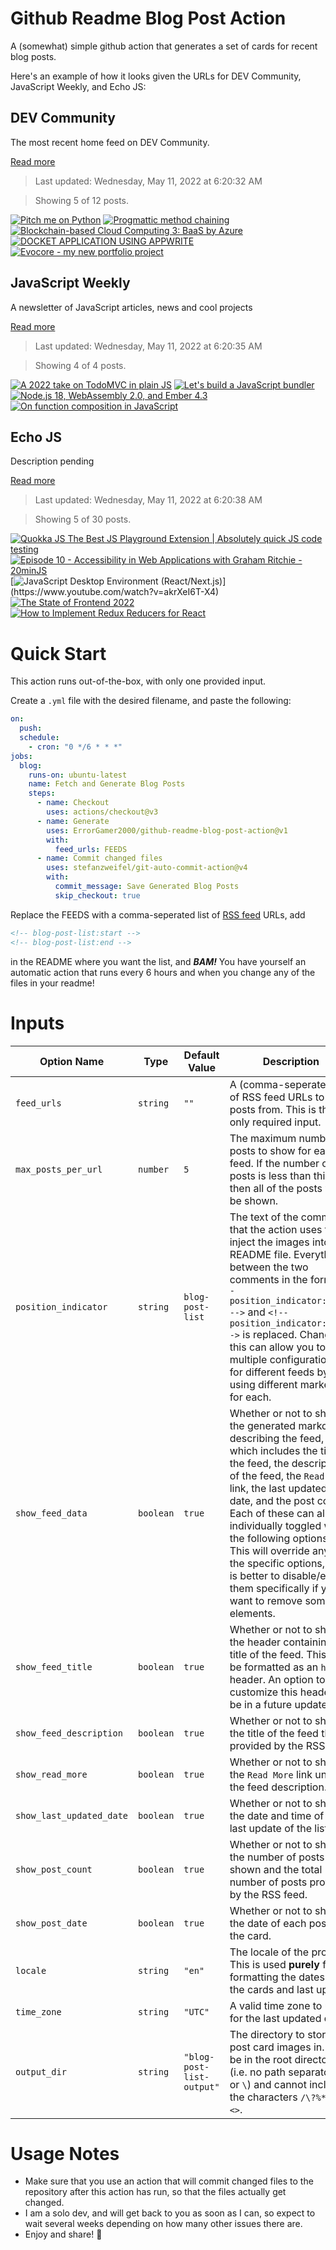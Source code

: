 # Github Readme Blog Post Action

A (somewhat) simple github action that generates a set of cards for recent blog posts.

Here's an example of how it looks given the URLs for DEV Community, JavaScript Weekly, and Echo JS:

<!-- post-list:start -->
## DEV Community

The most recent home feed on DEV Community.

[Read more](https://dev.to)
> Last updated: Wednesday, May 11, 2022 at 6:20:32 AM

> Showing 5 of 12 posts.

[![Pitch me on Python](https://raw.githubusercontent.com/ErrorGamer2000/github-readme-blog-post-action/main/generated_files/DEV_Community/Pitch_me_on_Python.svg)](https://dev.to/ben/pitch-me-on-python-1loj)
[![Progmattic method chaining](https://raw.githubusercontent.com/ErrorGamer2000/github-readme-blog-post-action/main/generated_files/DEV_Community/Progmattic_method_chaining.svg)](https://dev.to/adam_cyclones/progmattic-method-chaining-1dnm)
[![Blockchain-based Cloud Computing 3: BaaS by Azure](https://raw.githubusercontent.com/ErrorGamer2000/github-readme-blog-post-action/main/generated_files/DEV_Community/Blockchain-based_Cloud_Computing_3__BaaS_by_Azure.svg)](https://dev.to/jessica_veit/blockchain-based-cloud-computing-3-baas-by-azure-5fne)
[![DOCKET APPLICATION USING APPWRITE](https://raw.githubusercontent.com/ErrorGamer2000/github-readme-blog-post-action/main/generated_files/DEV_Community/DOCKET_APPLICATION_USING_APPWRITE.svg)](https://dev.to/maturusupriya/docket-application-using-appwrite-27f9)
[![Evocore - my new portfolio project](https://raw.githubusercontent.com/ErrorGamer2000/github-readme-blog-post-action/main/generated_files/DEV_Community/Evocore_-_my_new_portfolio_project.svg)](https://dev.to/catrin__s/evocore-my-new-portfolio-project-28en)


## JavaScript Weekly

A newsletter of JavaScript articles, news and cool projects

[Read more](https://javascriptweekly.com/)
> Last updated: Wednesday, May 11, 2022 at 6:20:35 AM

> Showing 4 of 4 posts.

[![A 2022 take on TodoMVC in plain JS](https://raw.githubusercontent.com/ErrorGamer2000/github-readme-blog-post-action/main/generated_files/JavaScript_Weekly/A_2022_take_on_TodoMVC_in_plain_JS.svg)](https://javascriptweekly.com/issues/588)
[![Let's build a JavaScript bundler](https://raw.githubusercontent.com/ErrorGamer2000/github-readme-blog-post-action/main/generated_files/JavaScript_Weekly/Let's_build_a_JavaScript_bundler.svg)](https://javascriptweekly.com/issues/587)
[![Node.js 18, WebAssembly 2.0, and Ember 4.3](https://raw.githubusercontent.com/ErrorGamer2000/github-readme-blog-post-action/main/generated_files/JavaScript_Weekly/Node.js_18__WebAssembly_2.0__and_Ember_4.3.svg)](https://javascriptweekly.com/issues/586)
[![On function composition in JavaScript](https://raw.githubusercontent.com/ErrorGamer2000/github-readme-blog-post-action/main/generated_files/JavaScript_Weekly/On_function_composition_in_JavaScript.svg)](https://javascriptweekly.com/issues/585)


## Echo JS

Description pending

[Read more](
http://www.echojs.com
)
> Last updated: Wednesday, May 11, 2022 at 6:20:38 AM

> Showing 5 of 30 posts.

[![Quokka JS   The Best JS Playground Extension | Absolutely quick JS code testing](https://raw.githubusercontent.com/ErrorGamer2000/github-readme-blog-post-action/main/generated_files/_Echo_JS_/Quokka_JS___The_Best_JS_Playground_Extension___Absolutely_quick_JS_code_testing.svg)](https://www.youtube.com/watch?v=00i8S-4CYe4)
[![Episode 10 - Accessibility in Web Applications with Graham Ritchie - 20minJS](https://raw.githubusercontent.com/ErrorGamer2000/github-readme-blog-post-action/main/generated_files/_Echo_JS_/Episode_10_-_Accessibility_in_Web_Applications_with_Graham_Ritchie_-_20minJS.svg)](https://podcast.20minjs.com/1952066/10591058-episode-10-accessibility-in-web-applications-with-graham-ritchie)
[![JavaScript Desktop Environment (React/Next.js)](https://raw.githubusercontent.com/ErrorGamer2000/github-readme-blog-post-action/main/generated_files/_Echo_JS_/JavaScript_Desktop_Environment_(React_Next.js).svg)](https://www.youtube.com/watch?v=akrXeI6T-X4)
[![The State of Frontend 2022](https://raw.githubusercontent.com/ErrorGamer2000/github-readme-blog-post-action/main/generated_files/_Echo_JS_/The_State_of_Frontend_2022.svg)](https://tsh.io/state-of-frontend/)
[![How to Implement Redux Reducers for React](https://raw.githubusercontent.com/ErrorGamer2000/github-readme-blog-post-action/main/generated_files/_Echo_JS_/How_to_Implement_Redux_Reducers_for_React.svg)](https://blog.openreplay.com/how-to-implement-redux-reducers-for-react)


<!-- post-list:end -->

# Quick Start

This action runs out-of-the-box, with only one provided input.

Create a `.yml` file with the desired filename, and paste the following:

```yml
on:
  push:
  schedule:
    - cron: "0 */6 * * *"
jobs:
  blog:
    runs-on: ubuntu-latest
    name: Fetch and Generate Blog Posts
    steps:
      - name: Checkout
        uses: actions/checkout@v3
      - name: Generate
        uses: ErrorGamer2000/github-readme-blog-post-action@v1
        with:
          feed_urls: FEEDS
      - name: Commit changed files
        uses: stefanzweifel/git-auto-commit-action@v4
        with:
          commit_message: Save Generated Blog Posts
          skip_checkout: true
```

Replace the FEEDS with a comma-seperated list of [RSS feed](https://rss.com/blog/how-do-rss-feeds-work/) URLs, add

```md
<!-- blog-post-list:start -->
<!-- blog-post-list:end -->
```

in the README where you want the list, and **_BAM!_** You have yourself an automatic action that runs every 6 hours and when you change any of the files in your readme!

# Inputs

<table>
  <thead>
    <tr>
      <th>Option Name</th>
      <th>Type</th>
      <th>Default Value</th>
      <th>Description</th>
    </tr>
  </thead>
  <tbody>
    <tr>
      <td><code>feed_urls</code></td>
      <td><code>string</code></td>
      <td><code>""</code></td>
      <td>A (comma-seperated) list of RSS feed URLs to load posts from. This is the only required input.</td>
    </tr>
    <tr>
      <td><code>max_posts_per_url</code></td>
      <td><code>number</code></td>
      <td><code>5</code></td>
      <td>The maximum number of posts to show for each feed. If the number of posts is less than this, then all of the posts will be shown.</td>
    </tr>
    <tr>
      <td><code>position_indicator</code></td>
      <td><code>string</code></td>
      <td><code>blog-post-list</code></td>
      <td>The text of the comments that the action uses to inject the images into the README file. Everything between the two comments in the form <code>&lt;!-- position_indicator:start --&gt;</code> and <code>&lt;!-- position_indicator:end --&gt;</code> is replaced. Changing this can allow you to use multiple configurations for different feeds by using different markers for each.</td>
    </tr>
    <tr>
      <td><code>show_feed_data</code></td>
      <td><code>boolean</code></td>
      <td><code>true</code></td>
      <td>Whether or not to show the generated markdown describing the feed, which includes the title of the feed, the description of the feed, the <code>Read More</code> link, the last updated date, and the post count. Each of these can also be individually toggled with the following options. This will override any of the specific options, so it is better to disable/enable them specifically if you want to remove some elements.</td>
    </tr>
    <tr>
      <td><code>show_feed_title</code></td>
      <td><code>boolean</code></td>
      <td><code>true</code></td>
      <td>Whether or not to show the header containing the title of the feed. This will be formatted as an <code>h2</code> header. An option to customize this header will be in a future update.</td>
    </tr>
    <tr>
      <td><code>show_feed_description</code></td>
      <td><code>boolean</code></td>
      <td><code>true</code></td>
      <td>Whether or not to show the title of the feed that is provided by the RSS feed.</td>
    </tr>
    <tr>
      <td><code>show_read_more</code></td>
      <td><code>boolean</code></td>
      <td><code>true</code></td>
      <td>Whether or not to show the <code>Read More</code> link under the feed description.</td>
    </tr>
    <tr>
      <td><code>show_last_updated_date</code></td>
      <td><code>boolean</code></td>
      <td><code>true</code></td>
      <td>Whether or not to show the date and time of the last update of the list.</td>
    </tr>
    <tr>
      <td><code>show_post_count</code></td>
      <td><code>boolean</code></td>
      <td><code>true</code></td>
      <td>Whether or not to show the number of posts shown and the total number of posts provided by the RSS feed.</td>
    </tr>
    <tr>
      <td><code>show_post_date</code></td>
      <td><code>boolean</code></td>
      <td><code>true</code></td>
      <td>Whether or not to show the date of each post on the card.</td>
    </tr>
    <tr>
      <td><code>locale</code></td>
      <td><code>string</code></td>
      <td><code>"en"</code></td>
      <td>The locale of the project. This is used <strong>purely</strong> for formatting the dates of the cards and last update.</td>
    </tr>
    <tr>
      <td><code>time_zone</code></td>
      <td><code>string</code></td>
      <td><code>"UTC"</code></td>
      <td>A valid time zone to use for the last updated date.</td>
    </tr>
    <tr>
      <td><code>output_dir</code></td>
      <td><code>string</code></td>
      <td><code>"blog-post-list-output"</code></td>
      <td>The directory to store the post card images in. Must be in the root directory (i.e. no path separators <code>/</code> or <code>\</code>) and cannot include the characters <code>/\?%*:|"&lt;&gt;</code>.</td>
    </tr>
<!--
    <tr>
      <td><code></code></td>
      <td><cde></cde></td>
      <td><code></code></td>
      <td></td>
    </tr>
-->
  </tbody>
</table>

# Usage Notes

- Make sure that you use an action that will commit changed files to the repository after this action has run, so that the files actually get changed.
- I am a solo dev, and will get back to you as soon as I can, so expect to wait several weeks depending on how many other issues there are.
- Enjoy and share! 🤗
